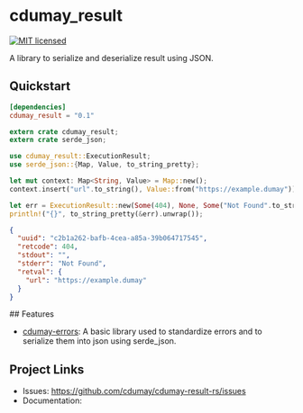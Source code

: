 # cdumay_result

[![MIT licensed](https://img.shields.io/badge/license-MIT-blue.svg)](./LICENSE)

A library to serialize and deserialize result using JSON.

## Quickstart

```toml
[dependencies]
cdumay_result = "0.1"
```

```rust
extern crate cdumay_result;
extern crate serde_json;

use cdumay_result::ExecutionResult;
use serde_json::{Map, Value, to_string_pretty};

let mut context: Map<String, Value> = Map::new();
context.insert("url".to_string(), Value::from("https://example.dumay"));

let err = ExecutionResult::new(Some(404), None, Some("Not Found".to_string()), Some(context), None);
println!("{}", to_string_pretty(&err).unwrap());
```

```json
{
  "uuid": "c2b1a262-bafb-4cea-a85a-39b064717545",
  "retcode": 404,
  "stdout": "",
  "stderr": "Not Found",
  "retval": {
    "url": "https://example.dumay"
  }
}
```

## Features

- [cdumay-errors](https://github.com/cdumay/cdumay-errors-rs): A basic library used to standardize errors and to serialize them into json using serde_json.

## Project Links

- Issues: https://github.com/cdumay/cdumay-result-rs/issues
- Documentation: 
